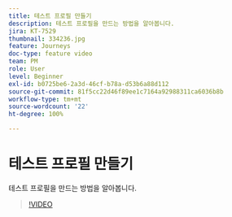 ```yaml
---
title: 테스트 프로필 만들기
description: 테스트 프로필을 만드는 방법을 알아봅니다.
jira: KT-7529
thumbnail: 334236.jpg
feature: Journeys
doc-type: feature video
team: PM
role: User
level: Beginner
exl-id: b0725be6-2a3d-46cf-b78a-d53b6a88d112
source-git-commit: 81f5cc22d46f89ee1c7164a92988311ca6036b8b
workflow-type: tm+mt
source-wordcount: '22'
ht-degree: 100%

---
```


# 테스트 프로필 만들기

테스트 프로필을 만드는 방법을 알아봅니다.

>[!VIDEO](https://video.tv.adobe.com/v/334236?quality=12&learn=on)
